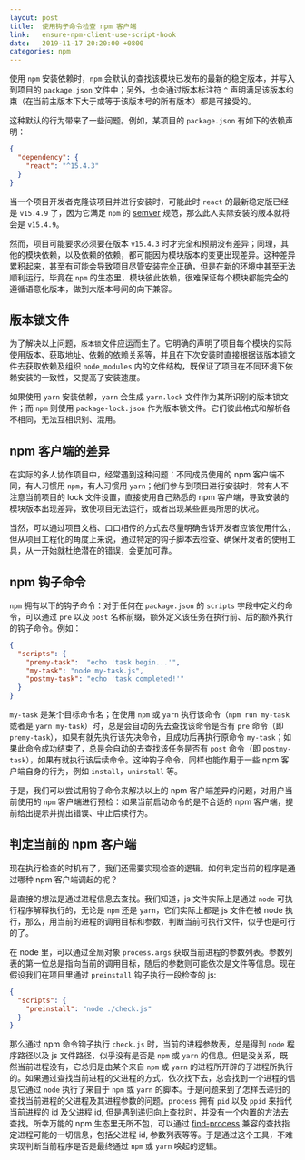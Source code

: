 ```yaml
---
layout: post
title:  使用钩子命令检查 npm 客户端
link:   ensure-npm-client-use-script-hook
date:   2019-11-17 20:20:00 +0800
categories: npm
---
```


使用 `npm` 安装依赖时，`npm` 会默认的查找该模块已发布的最新的稳定版本，并写入到项目的 `package.json` 文件中；另外，也会通过版本标注符 `^` 声明满足该版本约束（在当前主版本下大于或等于该版本号的所有版本）都是可接受的。

这种默认的行为带来了一些问题。例如，某项目的 `package.json` 有如下的依赖声明：

```json
{
  "dependency": {
    "react": "^15.4.3"
  }
}
```

当一个项目开发者克隆该项目并进行安装时，可能此时 `react` 的最新稳定版已经是 `v15.4.9` 了，因为它满足 `npm` 的 [semver](https://docs.npmjs.com/misc/semver) 规范，那么此人实际安装的版本就将会是 `v15.4.9`。

然而，项目可能要求必须要在版本 `v15.4.3` 时才完全和预期没有差异；同理，其他的模块依赖，以及依赖的依赖，都可能因为模块版本的变更出现差异。这种差异累积起来，甚至有可能会导致项目尽管安装完全正确，但是在新的环境中甚至无法顺利运行。毕竟在 `npm` 的生态里，模块彼此依赖，很难保证每个模块都能完全的遵循语意化版本，做到大版本号间的向下兼容。

## 版本锁文件

为了解决以上问题，`版本锁`文件应运而生了。它明确的声明了项目每个模块的实际使用版本、获取地址、依赖的依赖关系等，并且在下次安装时直接根据该版本锁文件去获取依赖及组织 `node_modules` 内的文件结构，既保证了项目在不同环境下依赖安装的一致性，又提高了安装速度。

如果使用 `yarn` 安装依赖，`yarn` 会生成 `yarn.lock` 文件作为其所识别的版本锁文件；而 `npm` 则使用 `package-lock.json` 作为版本锁文件。它们彼此格式和解析各不相同，无法互相识别、混用。

## npm 客户端的差异

在实际的多人协作项目中，经常遇到这种问题：不同成员使用的 npm 客户端不同，有人习惯用 `npm`，有人习惯用 `yarn`；他们参与到项目进行安装时，常有人不注意当前项目的 lock 文件设置，直接使用自己熟悉的 npm 客户端，导致安装的模块版本出现差异，致使项目无法运行，或者出现某些匪夷所思的状况。

当然，可以通过项目文档、口口相传的方式去尽量明确告诉开发者应该使用什么，但从项目工程化的角度上来说，通过特定的钩子脚本去检查、确保开发者的使用工具，从一开始就杜绝潜在的错误，会更加可靠。

## npm 钩子命令

`npm` 拥有以下的钩子命令：对于任何在 `package.json` 的 `scripts` 字段中定义的命令，可以通过 `pre` 以及 `post` 名称前缀，额外定义该任务在执行前、后的额外执行的钩子命令。例如：

```json
{
  "scripts": {
    "premy-task":  "echo 'task begin...'",
    "my-task": "node my-task.js",
    "postmy-task": "echo 'task completed!'"
  }
}
```

`my-task` 是某个目标命令名；在使用 `npm` 或 `yarn` 执行该命令（`npm run my-task` 或者是 `yarn my-task`）时，总是会自动的先去查找该命令是否有 `pre` 命令（即 `premy-task`），如果有就先执行该先决命令，且成功后再执行原命令 `my-task`；如果此命令成功结束了，总是会自动的去查找该任务是否有 `post` 命令（即 `postmy-task`），如果有就执行该后续命令。这种钩子命令，同样也能作用于一些 npm 客户端自身的行为，例如 `install`，`uninstall` 等。

于是，我们可以尝试用钩子命令来解决以上的 npm 客户端差异的问题，对用户当前使用的 `npm` 客户端进行预检：如果当前启动命令的是不合适的 npm 客户端，提前给出提示并抛出错误、中止后续行为。

## 判定当前的 npm 客户端

现在执行检查的时机有了，我们还需要实现检查的逻辑。如何判定当前的程序是通过哪种 npm 客户端调起的呢？

最直接的想法是通过进程信息去查找。我们知道，js 文件实际上是通过 `node` 可执行程序解释执行的，无论是 `npm` 还是 `yarn`，它们实际上都是 js 文件在被 node 执行，那么，用当前的进程的调用目标和参数，判断当前可执行文件，似乎也是可行的了。

在 node 里，可以通过全局对象 `process.args` 获取当前进程的参数列表。参数列表的第一位总是指向当前的调用目标，随后的参数则可能依次是文件等信息。现在假设我们在项目里通过 `preinstall` 钩子执行一段检查的 js:

```json
{
  "scripts": {
    "preinstall": "node ./check.js"
  }
}
```

那么通过 npm 命令钩子执行 `check.js` 时，当前的进程参数表，总是得到 `node` 程序路径以及 js 文件路径，似乎没有是否是 `npm` 或 `yarn` 的信息。但是没关系，既然当前进程没有，它总归是由某个来自 `npm` 或 `yarn` 的进程所开辟的子进程所执行的。如果通过查找当前进程的父进程的方式，依次找下去，总会找到一个进程的信息它通过 `node` 执行了来自于 `npm` 或 `yarn` 的脚本。于是问题来到了怎样去递归的查找当前进程的父进程及其进程参数的问题。`process` 拥有 `pid` 以及 `ppid` 来指代当前进程的 id 及父进程 id, 但是遇到递归向上查找时，并没有一个内置的方法去查找。所幸万能的 npm 生态里无所不包，可以通过 [find-process](https://github.com/yibn2008/find-process) 兼容的查找指定进程可能的一切信息，包括父进程 id, 参数列表等等。于是通过这个工具，不难实现判断当前程序是否是最终通过 `npm` 或 `yarn` 唤起的逻辑。
